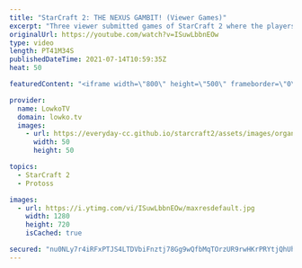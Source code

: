 ```yaml
---
title: "StarCraft 2: THE NEXUS GAMBIT! (Viewer Games)"
excerpt: "Three viewer submitted games of StarCraft 2 where the players make questionable decisions... If you want me to make fun of your game as well, you can submit it to replays@lowko.tv.   Support my work on Patreon: http://www.patreon.com/lowkotv Become a YouTube member: https://lowko.tv/join  My second channel:"
originalUrl: https://youtube.com/watch?v=ISuwLbbnEOw
type: video
length: PT41M34S
publishedDateTime: 2021-07-14T10:59:35Z
heat: 50

featuredContent: "<iframe width=\"800\" height=\"500\" frameborder=\"0\" src=\"https://www.youtube.com/embed/ISuwLbbnEOw\" allow=\"accelerometer; autoplay; encrypted-media; gyroscope; picture-in-picture\" allowfullscreen></iframe>"

provider:
  name: LowkoTV
  domain: lowko.tv
  images:
    - url: https://everyday-cc.github.io/starcraft2/assets/images/organizations/lowko.tv-50x50.jpg
      width: 50
      height: 50

topics:
  - StarCraft 2
  - Protoss

images:
  - url: https://i.ytimg.com/vi/ISuwLbbnEOw/maxresdefault.jpg
    width: 1280
    height: 720
    isCached: true

secured: "nu0NLy7r4iRFxPTJS4LTDVbiFnztj78Gg9wQfbMqTOrzUR9rwHKrPRYtjQhUhJrEP83PLomTN4spbmE2lKVd1sXg9EXXj8V1p5kE7pclhArXYK2UKcDmyTPx1dTuA4gtD4LB78btaT1qhZhsGwy+LDxYJmJDvBWAFTpwR4UippgmmqydGKXRxtjtn9sT7r/mBu1ACPjXH73LlWk3hg8OEdmno6NyPNNPa2Rv8Bg8m31wNjP3oaSNJkCzvlvYoCvD+UIH/2GwtaJhzKroY4/O0d56r6wqBvBAtHj6WKLmN5x7+CxsU10SF1r+FkoLDwYa/sfQBxOOuErqoxs1l3jHipBrr/k4x0fW1E80pZkYapoHJVSEnaLJdmGdfWQYTiVa1HK/ZRZEk0jd4B0hPFcb0HnNO5Sf9iTs0uT66xrMAM4=;SJ7bXTVWv9IanMbpMho3uw=="
---
```



